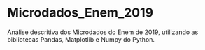 # Microdados_Enem_2019
 Análise descritiva dos Microdados do Enem de 2019,  utilizando as bibliotecas Pandas, Matplotlib e Numpy do Python.
